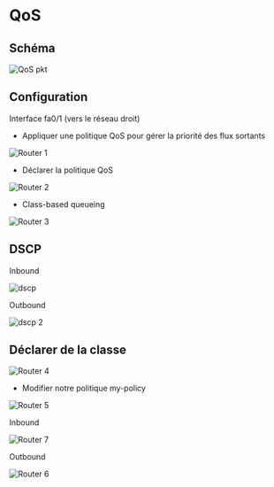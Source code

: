 # QoS
## Schéma
![QoS pkt](https://github.com/jojlg/TP/assets/135955870/46d6b40c-a2d8-49fe-93ab-c82fb11931e6)


## Configuration

Interface fa0/1 (vers le réseau droit) 

* Appliquer une politique QoS pour gérer la priorité des flux sortants

![Router 1](https://github.com/jojlg/TP/assets/135955870/4160b4b4-e2e3-4337-abe9-8a0d19e6ddaf)


* Déclarer la politique QoS

![Router 2](https://github.com/jojlg/TP/assets/135955870/817c6b6b-366c-4b57-8f81-d4b53e6b803a)


* Class-based queueing

![Router 3](https://github.com/jojlg/TP/assets/135955870/3adce690-be26-4301-853b-9cc4d19ed585)


## DSCP
Inbound

![dscp](https://github.com/jojlg/TP/assets/135955870/2a55440f-aeda-4baa-8bab-7c974d28b36b)

Outbound

![dscp 2](https://github.com/jojlg/TP/assets/135955870/ad92a570-69d4-4151-b074-2d68c793d311)


## Déclarer de la classe

![Router 4](https://github.com/jojlg/TP/assets/135955870/691ca705-d4bd-4fe4-bc03-88455f790e8b)


* Modifier notre politique my-policy

![Router 5](https://github.com/jojlg/TP/assets/135955870/d63df540-72ce-47eb-ac79-7594d8c4754c)


Inbound

![Router 7](https://github.com/jojlg/TP/assets/135955870/6a8cbeb2-2afd-4d6f-9d7e-45c54f7eea9b)






Outbound

![Router 6](https://github.com/jojlg/TP/assets/135955870/9ff4e0d6-9f36-45e5-ad09-f01bb929d3ba)

